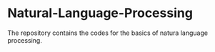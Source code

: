 # Natural-Language-Processing
The repository contains the codes for the basics of natura language processing. 
